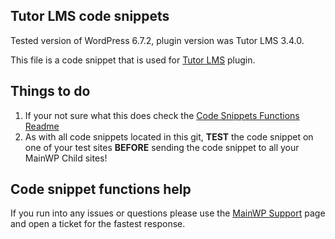 ## Tutor LMS code snippets

Tested version of WordPress 6.7.2, plugin version was Tutor LMS 3.4.0.

This file is a code snippet that is used for [Tutor LMS](https://wordpress.org/plugins/tutor/) plugin. 

## Things to do

1. If your not sure what this does check the [Code Snippets Functions Readme](https://github.com/mainwp/Code-Snippets-Functions/blob/master/README.md)
2. As with all code snippets located in this git, **TEST** the code snippet on one of your test sites **BEFORE** sending the code snippet to all your MainWP Child sites!

## Code snippet functions help

If you run into any issues or questions please use the [MainWP Support](https://mainwp.com/support/) page and open a ticket for the fastest response.
